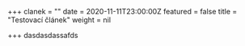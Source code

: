 +++
clanek = ""
date = 2020-11-11T23:00:00Z
featured = false
title = "Testovací článek"
weight = nil

+++
dasdasdassafds